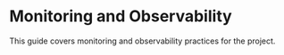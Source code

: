 # Monitoring and Observability

This guide covers monitoring and observability practices for the project.